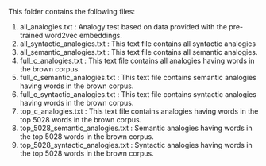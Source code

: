 This folder contains the following files:

1. all_analogies.txt :  Analogy test based on data provided with the pre-trained word2vec embeddings.
2. all_syntactic_analogies.txt : This text file contains all syntactic analogies
3. all_semantic_analogies.txt : This text file contains all semantic analogies.
4. full_c_analogies.txt : This text file contains all analogies having words in the brown corpus.
5. full_c_semantic_analogies.txt : This text file contains semantic analogies having words in the brown corpus.
6. full_c_syntactic_analogies.txt : This text file contains syntactic analogies having words in the brown corpus.
7. top_c_analogies.txt : This text file contains analogies having words in the top 5028 words in the brown corpus.
8. top_5028_semantic_analogies.txt : Semantic analogies having words in the top 5028 words in the brown corpus.
9. top_5028_syntactic_analogies.txt : Syntactic analogies having words in the top 5028 words in the brown corpus.
